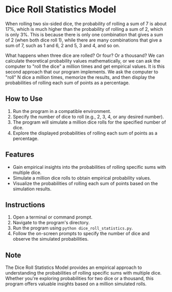 # Dice Roll Statistics Model

When rolling two six-sided dice, the probability of rolling a sum of 7 is about 17%, which is much higher than the probability of rolling a sum of 2, which is only 3%. This is because there is only one combination that gives a sum of 2 (when both dice roll 1), while there are many combinations that give a sum of 7, such as 1 and 6, 2 and 5, 3 and 4, and so on.

What happens when three dice are rolled? Or four? Or a thousand? We can calculate theoretical probability values mathematically, or we can ask the computer to "roll the dice" a million times and get empirical values. It is this second approach that our program implements. We ask the computer to "roll" N dice a million times, memorize the results, and then display the probabilities of rolling each sum of points as a percentage.

## How to Use

1. Run the program in a compatible environment.
2. Specify the number of dice to roll (e.g., 2, 3, 4, or any desired number).
3. The program will simulate a million dice rolls for the specified number of dice.
4. Explore the displayed probabilities of rolling each sum of points as a percentage.

## Features

- Gain empirical insights into the probabilities of rolling specific sums with multiple dice.
- Simulate a million dice rolls to obtain empirical probability values.
- Visualize the probabilities of rolling each sum of points based on the simulation results.

## Instructions

1. Open a terminal or command prompt.
2. Navigate to the program's directory.
3. Run the program using `python dice_roll_statistics.py`.
4. Follow the on-screen prompts to specify the number of dice and observe the simulated probabilities.

## Note

The Dice Roll Statistics Model provides an empirical approach to understanding the probabilities of rolling specific sums with multiple dice. Whether you're exploring probabilities for two dice or a thousand, this program offers valuable insights based on a million simulated rolls.

